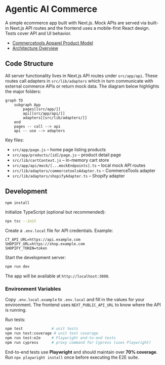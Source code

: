 # Agentic AI Commerce

A simple ecommerce app built with Next.js. Mock APIs are served via built-in Next.js API routes and the frontend uses a mobile-first React design. Tests cover API and UI behavior.

- [Commercetools Apparel Product Model](docs/commercetools-product-model.md)
- [Architecture Overview](docs/architecture.md)

## Code Structure

All server functionality lives in Next.js API routes under `src/app/api`. These
routes call adapters in `src/lib/adapters` which in turn communicate with
external commerce APIs or return mock data. The diagram below highlights the
major folders:

```mermaid
graph TD
    subgraph App
        pages[[src/app/]]
        api[[src/app/api/]]
        adapters[[src/lib/adapters/]]
    end
    pages -- call --> api
    api -- use --> adapters
```

Key files:

- `src/app/page.js` – home page listing products
- `src/app/products/[id]/page.js` – product detail page
- `src/lib/cartContext.js` – in-memory cart store
- `src/app/api/mock/[...mockEndpoints].ts` – local mock API routes
- `src/lib/adapters/commercetoolsAdapter.ts` – CommerceTools adapter
- `src/lib/adapters/shopifyAdapter.ts` – Shopify adapter

## Development

```bash
npm install
```

Initialize TypeScript (optional but recommended):

```bash
npx tsc --init
```

Create a `.env.local` file for API credentials. Example:

```env
CT_API_URL=https://api.example.com
SHOPIFY_URL=https://shop.example.com
SHOPIFY_TOKEN=token
```

Start the development server:

```bash
npm run dev
```
The app will be available at `http://localhost:3000`.

### Environment Variables

Copy `.env.local.example` to `.env.local` and fill in the values for your environment. The frontend uses `NEXT_PUBLIC_API_URL` to know where the API is running.

Run tests:

```bash
npm test             # unit tests
npm run test:coverage # unit test coverage
npm run test:e2e     # Playwright end-to-end tests
npm run cypress      # proxy command for Cypress (uses Playwright)
```

End-to-end tests use **Playwright** and should maintain over **70% coverage**.
Run `npx playwright install` once before executing the E2E suite.
